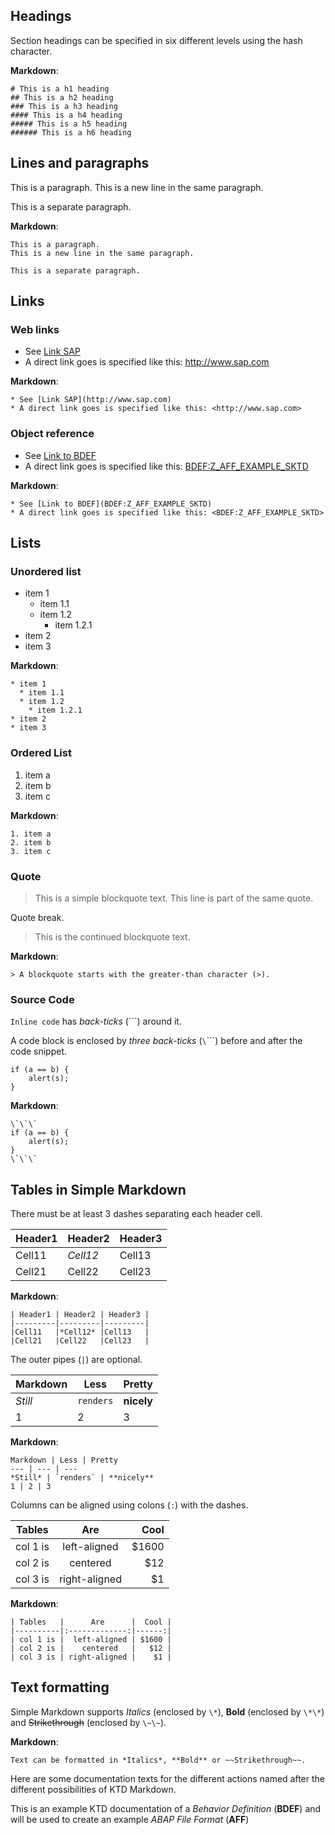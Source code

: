 [//]: # (id:/sap/bc/adt/bo/behaviordefinitions/z_aff_example_sktd/source/main#type=BDEF/BAC;name=z_aff_example_sktd.headings )

## Headings
 
Section headings can be specified in six different levels using the hash character.
 
**Markdown**:
```
# This is a h1 heading
## This is a h2 heading
### This is a h3 heading
#### This is a h4 heading
##### This is a h5 heading
###### This is a h6 heading
```


[//]: # (id:/sap/bc/adt/bo/behaviordefinitions/z_aff_example_sktd/source/main#type=BDEF/BAC;name=z_aff_example_sktd.linesAndParagraphs )

## Lines and paragraphs
 
This is a paragraph.
This is a new line in the same paragraph.
 
This is a separate paragraph.
 
**Markdown**:
```
This is a paragraph.
This is a new line in the same paragraph.
 
This is a separate paragraph.
```

[//]: # (id:/sap/bc/adt/bo/behaviordefinitions/z_aff_example_sktd/source/main#type=BDEF/BAC;name=z_aff_example_sktd.links )

## Links

### Web links

* See [Link SAP](https://www.sap.com)
* A direct link goes is specified like this: <http://www.sap.com>
 
**Markdown**:
```
* See [Link SAP](http://www.sap.com)
* A direct link goes is specified like this: <http://www.sap.com>
```

### Object reference

* See [Link to BDEF](BDEF:Z_AFF_EXAMPLE_SKTD)
* A direct link goes is specified like this: <BDEF:Z_AFF_EXAMPLE_SKTD>
 
**Markdown**:
```
* See [Link to BDEF](BDEF:Z_AFF_EXAMPLE_SKTD)
* A direct link goes is specified like this: <BDEF:Z_AFF_EXAMPLE_SKTD>
```

[//]: # (id:/sap/bc/adt/bo/behaviordefinitions/z_aff_example_sktd/source/main#type=BDEF/BAC;name=z_aff_example_sktd.lists )

## Lists
 
### Unordered list
 
* item 1
  * item 1.1
  * item 1.2
    * item 1.2.1
* item 2
* item 3
 
**Markdown**:
```
* item 1
  * item 1.1
  * item 1.2
    * item 1.2.1
* item 2
* item 3
```
 
### Ordered List
 
1. item a
2. item b
3. item c
 
**Markdown**:
```
1. item a
2. item b
3. item c
```
 

[//]: # (id:/sap/bc/adt/bo/behaviordefinitions/z_aff_example_sktd/source/main#type=BDEF/BAC;name=z_aff_example_sktd.quote )

### Quote
 
> This is a simple blockquote text.
> This line is part of the same quote.
 
Quote break.
 
> This is the continued blockquote text. 
 
**Markdown**:
```
> A blockquote starts with the greater-than character (>).
```
 

[//]: # (id:/sap/bc/adt/bo/behaviordefinitions/z_aff_example_sktd/source/main#type=BDEF/BAC;name=z_aff_example_sktd.sourceCode )

### Source Code
 
`Inline code` has *back-ticks* (`\``) around it.
 
A code block is enclosed by *three back-ticks* (`\`\`\``) before and after the code snippet.
 
```
if (a == b) {
    alert(s);
}
```
 
**Markdown**:
```
\`\`\`
if (a == b) {
    alert(s);
}
\`\`\`
```

[//]: # (id:/sap/bc/adt/bo/behaviordefinitions/z_aff_example_sktd/source/main#type=BDEF/BAC;name=z_aff_example_sktd.table )

## Tables in Simple Markdown
 
There must be at least 3 dashes separating each header cell.
 
| Header1 | Header2 | Header3 |
|---------|---------|---------|
|Cell11   |*Cell12* |Cell13   |
|Cell21   |Cell22   |Cell23   |
 
**Markdown**:
```
| Header1 | Header2 | Header3 |
|---------|---------|---------|
|Cell11   |*Cell12* |Cell13   |
|Cell21   |Cell22   |Cell23   |
```
 
The outer pipes (`|`) are optional.
 
Markdown | Less | Pretty
--- | --- | ---
*Still* | `renders` | **nicely**
1 | 2 | 3
 
**Markdown**:
```
Markdown | Less | Pretty
--- | --- | ---
*Still* | `renders` | **nicely**
1 | 2 | 3
```
 
Columns can be aligned using colons (`:`) with the dashes.
 
| Tables   |      Are      |  Cool |
|----------|:-------------:|------:|
| col 1 is |  left-aligned | $1600 |
| col 2 is |    centered   |   $12 |
| col 3 is | right-aligned |    $1 |
 
**Markdown**:
```
| Tables   |      Are      |  Cool |
|----------|:-------------:|------:|
| col 1 is |  left-aligned | $1600 |
| col 2 is |    centered   |   $12 |
| col 3 is | right-aligned |    $1 |
```
 

[//]: # (id:/sap/bc/adt/bo/behaviordefinitions/z_aff_example_sktd/source/main#type=BDEF/BAC;name=z_aff_example_sktd.textFormatting )

## Text formatting
 
Simple Markdown supports *Italics* (enclosed by `\*`), **Bold** (enclosed by `\*\*`) and ~~Strikethrough~~ (enclosed by `\~\~`).
 
**Markdown**:
```
Text can be formatted in *Italics*, **Bold** or ~~Strikethrough~~.
```


[//]: # (id:/sap/bc/adt/bo/behaviordefinitions/z_aff_example_sktd/source/main#type=BDEF/BAE;name=z_aff_example_sktd )

Here are some documentation texts for the different actions named after the different possibilities of KTD Markdown. 

[//]: # (id:[z_aff_example_sktd] )

This is an example KTD documentation of a *Behavior Definition* (**BDEF**) and will be used to create an example *ABAP File Format* (**AFF**)
